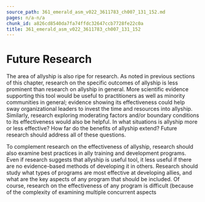 ```yaml
---
source_path: 361_emerald_asm_v022_3611783_ch007_131_152.md
pages: n/a-n/a
chunk_id: a826cd8540da7fa74ffdc32647ccb7728fe22c0a
title: 361_emerald_asm_v022_3611783_ch007_131_152
---
```

# Future Research

The area of allyship is also ripe for research. As noted in previous sections of this chapter, research on the specific outcomes of allyship is less prominent than research on allyship in general. More scientific evidence supporting this tool would be useful to practitioners as well as minority communities in general; evidence showing its effectiveness could help sway organizational leaders to invest the time and resources into allyship. Similarly, research exploring moderating factors and/or boundary conditions to its effectiveness would also be helpful. In what situations is allyship more or less effective? How far do the benefits of allyship extend? Future research should address all of these questions.

To complement research on the effectiveness of allyship, research should also examine best practices in ally training and development programs. Even if research suggests that allyship is useful tool, it less useful if there are no evidence-based methods of developing it in others. Research should study what types of programs are most effective at developing allies, and what are the key aspects of any program that should be included. Of course, research on the effectiveness of any program is difficult (because of the complexity of examining multiple concurrent aspects
